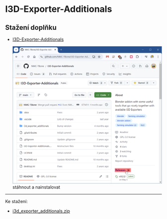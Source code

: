 # I3D-Exporter-Additionals

## Stažení doplňku

- [I3D-Exporter-Additionals](https://github.com/NMC-TBone/I3D-Exporter-Additionals)

  ![I3D-Exporter-Additionals_GitHub](I3D-Exporter-Additionals_GitHub.png)
  stáhnout a nainstalovat

---

Ke stažení:
- [i3d_exporter_additionals.zip](https://github.com/NMC-TBone/I3D-Exporter-Additionals/releases/latest)
